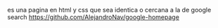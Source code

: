 es una pagina en html y css que sea identica o cercana a la de google search
https://github.com/AlejandroNav/google-homepage
